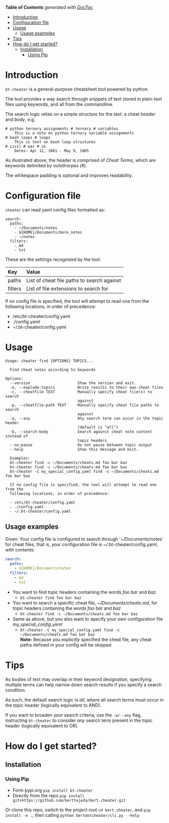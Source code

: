 <!-- START doctoc generated TOC please keep comment here to allow auto update -->
<!-- DON'T EDIT THIS SECTION, INSTEAD RE-RUN doctoc TO UPDATE -->
**Table of Contents**  *generated with [DocToc](https://github.com/thlorenz/doctoc)*

- [Introduction](#introduction)
- [Configuration file](#configuration-file)
- [Usage](#usage)
  - [Usage examples](#usage-examples)
- [Tips](#tips)
- [How do I get started?](#how-do-i-get-started)
  - [Installation](#installation)
    - [Using Pip](#using-pip)

<!-- END doctoc generated TOC please keep comment here to allow auto update -->

# Introduction

`bt-cheater` is a general-purpose cheatsheet tool powered by python.

The tool provides a way search through snippets of text stored in plain-text files using keywords, and all from the commandline.

The search logic relies on a simple structure for the text: a cheat _header_ and _body_, e.g.

```
# python ternary assignments # ternary # variables
    This is a note on python ternary variable assignments
# bash loops # loops
    This is text on bash loop structures
# civil # war # us
    Dates: Apr 12, 1861 - May 9, 1865
```

As illustrated above, the header is comprised of _Cheat Terms_, which are keywords delimited by octothorpes (#). 

The whitespace padding is optional and improves readability.

# Configuration file

`cheater` can read yaml config files formatted as:

```
search:
  paths:
    - ~/Documents/notes
    - ${HOME}/Documents/more_notes
    - ~/notes
  filters:
    - md
    - txt
```

These are the settings recognized by the tool:

| Key     | Value                                      |
|:--------|:-------------------------------------------|
| paths   | List of cheat file paths to search against |
| filters | List of file extensions to search for      |

If no config file is specified, the tool will attempt to read one from the following locations, in order of precedence:

- /etc/bt-cheater/config.yaml
- ./config.yaml
- ~/.bt-cheater/config.yaml

# Usage

```
Usage: cheater find [OPTIONS] TOPICS...

  Find cheat notes according to keywords

Options:
  --version                     Show the version and exit.
  -e, --explode-topics          Write results to their own cheat files
  -c, --cheatfile TEXT          Manually specify cheat file(s) to search
                                against
  -p, --cheatfile-path TEXT     Manually specify cheat file paths to search
                                against
  -a, --any                     Any search term can occur in the topic header
                                (default is "all")
  -b, --search-body             Search against cheat note content instead of
                                topic headers
  --no-pause                    Do not pause between topic output
  --help                        Show this message and exit.

  Examples:
  bt-cheater find -c ~/Documents/cheats.md foo bar baz
  bt-cheater find -c ~/Documents/cheats.md foo bar baz
  bt-cheater -C my_special_config.yaml find -c ~/Documents/cheats.md foo bar baz

  If no config file is specified, the tool will attempt to read one from the
  following locations, in order of precedence:

  - /etc/bt-cheater/config.yaml 
  - ./config.yaml 
  - ~/.bt-cheater/config.yaml
```

## Usage examples

Given: Your config file is configured to search through '~/Documents/notes' 
for cheat files, that is, your configuration file is ~/.bt-cheater/config.yaml, with contents: <br />
```yaml
search:
  paths:
    - ${HOME}/Documents/notes
  filters:
    - md
    - txt
```

* You want to find topic headers containing the words _foo_ _bar_ and _baz_
    * `bt-cheater find foo bar baz`
* You want to search a specific cheat file, _~/Documents/cheats.md_, for topic headers containing the words _foo_ _bar_ and _baz_
    * `bt-cheater find -c ~/Documents/cheats.md foo bar baz`
* Same as above, but you also want to specify your own configuration file _my_special_config.yaml_
    * `bt-cheater -C my_special_config.yaml find -c ~/Documents/cheats.md foo bar baz`<br />
    **Note:** Because you explicitly specified the cheat file, any cheat paths defined in your config will be skipped

# Tips

As bodies of text may overlap in their keyword designation, specifying multiple terms
can help narrow down search results if you specify a search condition.

As such, the default search logic is _all_, where all search terms must occur in the topic header (logically equivalent to AND).

If you want to broaden your search criteria, use the `-a/--any` flag, instructing `bt-cheater` to consider _any_ search term present in the topic header (logically equivalent to OR).

# How do I get started?

## Installation

### Using Pip

- Form pypi.org `pip install bt-cheater`
- Directly from the repo `pip install git+https://github.com/berttejeda/bert.cheater.git`

Or clone this repo, switch to the project root `cd bert.cheater`, and `pip install -e .`,
then calling `python bertdotcheater/cli.py --help`